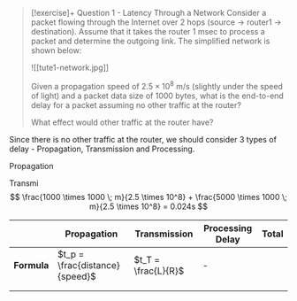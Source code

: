 
> [!exercise]+ Question 1 - Latency Through a Network
> Consider a packet flowing through the Internet over 2 hops (source -> router1 -> destination). Assume that it takes the router 1 msec to process a packet and determine the outgoing link. The simplified network is shown below:
> 
> ![[tute1-network.jpg]]
> 
> Given a propagation speed of $2.5 \times 10^8$ m/s (slightly under the speed of light) and a packet data size of 1000 bytes, what is the end-to-end delay for a packet assuming no other traffic at the router?
> 
> What effect would other traffic at the router have?
> 
> 
> 

Since there is no other traffic at the router, we should consider 3 types of delay - Propagation, Transmission and Processing.


Propagation


Transmi
$$
\frac{1000 \times 1000 \; m}{2.5 \times 10^8} + \frac{5000 \times 1000 \; m}{2.5 \times 10^8} = 0.024s
$$

|             | Propagation                    | Transmission        | Processing Delay | Total |
| ----------- | ------------------------------ | ------------------- | ---------------- | ----- |
| **Formula** | $t_p = \frac{distance}{speed}$ | $t_T = \frac{L}{R}$ | -                |       |
|             |                                |                     |                  |       |
|             |                                |                     |                  |       |
